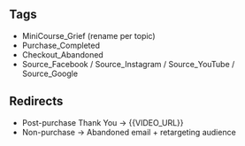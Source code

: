 ## Tags
- MiniCourse_Grief (rename per topic)
- Purchase_Completed
- Checkout_Abandoned
- Source_Facebook / Source_Instagram / Source_YouTube / Source_Google

## Redirects
- Post-purchase Thank You → {{VIDEO_URL}}
- Non-purchase → Abandoned email + retargeting audience
